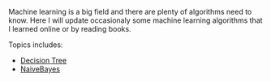 Machine learning is a big field and there are plenty of algorithms need to know. Here I will update occasionaly some machine learning algorithms that I learned online or by reading books.

Topics includes:
* [Decision Tree](https://github.com/YuZhangIsCoding/ML_SelfLearning/blob/master/DecisionTree/DecisionTree.md)
* [NaiveBayes](https://github.com/YuZhangIsCoding/ML_SelfLearning/blob/master/NaiveBayes/NaiveBayes.md)

